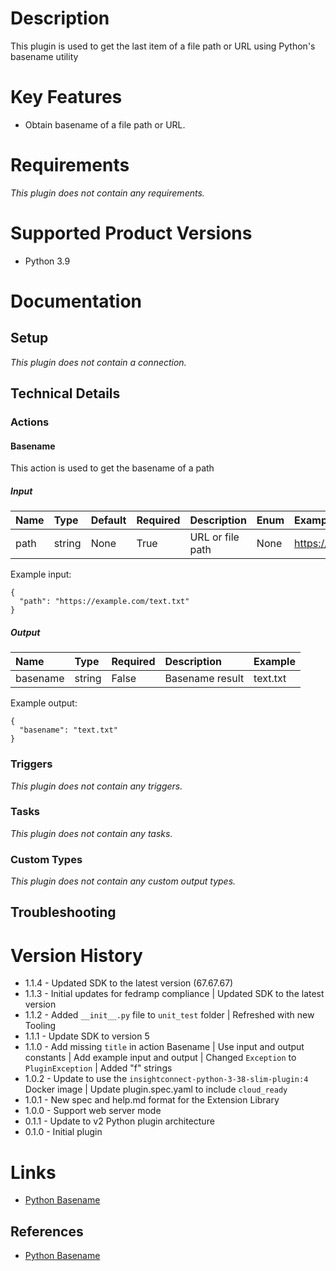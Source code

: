 # Description

This plugin is used to get the last item of a file path or URL using Python's basename utility

# Key Features

* Obtain basename of a file path or URL.

# Requirements
  
*This plugin does not contain any requirements.*

# Supported Product Versions

* Python 3.9

# Documentation

## Setup
  
*This plugin does not contain a connection.*

## Technical Details

### Actions


#### Basename

This action is used to get the basename of a path

##### Input

|Name|Type|Default|Required|Description|Enum|Example|Placeholder|Tooltip|
| :--- | :--- | :--- | :--- | :--- | :--- | :--- | :--- | :--- |
|path|string|None|True|URL or file path|None|https://example.com/text.txt|None|None|
  
Example input:

```
{
  "path": "https://example.com/text.txt"
}
```

##### Output

|Name|Type|Required|Description|Example|
| :--- | :--- | :--- | :--- | :--- |
|basename|string|False|Basename result|text.txt|
  
Example output:

```
{
  "basename": "text.txt"
}
```
### Triggers
  
*This plugin does not contain any triggers.*
### Tasks
  
*This plugin does not contain any tasks.*

### Custom Types
  
*This plugin does not contain any custom output types.*

## Troubleshooting


# Version History

* 1.1.4 - Updated SDK to the latest version (67.67.67)
* 1.1.3 - Initial updates for fedramp compliance | Updated SDK to the latest version
* 1.1.2 - Added `__init__.py` file to `unit_test` folder | Refreshed with new Tooling
* 1.1.1 - Update SDK to version 5
* 1.1.0 - Add missing `title` in action Basename | Use input and output constants | Add example input and output | Changed `Exception` to `PluginException` | Added "f" strings
* 1.0.2 - Update to use the `insightconnect-python-3-38-slim-plugin:4` Docker image | Update plugin.spec.yaml to include `cloud_ready`
* 1.0.1 - New spec and help.md format for the Extension Library
* 1.0.0 - Support web server mode
* 0.1.1 - Update to v2 Python plugin architecture
* 0.1.0 - Initial plugin 

# Links

* [Python Basename](https://docs.python.org/3/library/os.path.html)

## References

* [Python Basename](https://docs.python.org/3/library/os.path.html)